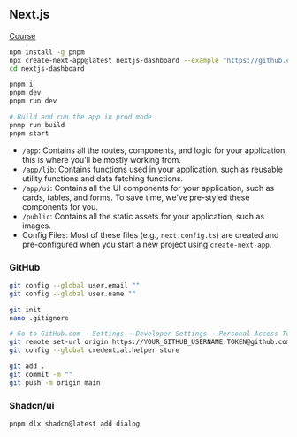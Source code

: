 ## Next.js

[Course](https://nextjs.org/learn/dashboard-app/getting-started)

```sh
npm install -g pnpm
npx create-next-app@latest nextjs-dashboard --example "https://github.com/vercel/next-learn/tree/main/dashboard/starter-example" --use-pnpm
cd nextjs-dashboard

pnpm i
pnpm dev
pnpm run dev

# Build and run the app in prod mode
pnmp run build
pnpm start
```

- `/app`: Contains all the routes, components, and logic for your application, this is where you'll be mostly working from.
- `/app/lib`: Contains functions used in your application, such as reusable utility functions and data fetching functions.
- `/app/ui`: Contains all the UI components for your application, such as cards, tables, and forms. To save time, we've pre-styled these components for you.
 - `/public`: Contains all the static assets for your application, such as images.
 - Config Files: Most of these files (e.g., `next.config.ts`) are created and pre-configured when you start a new project using `create-next-app`. 

<!-- ### Opt out nextjs telemetry

```sh
pnpm exec next telemetry disable
``` -->

### GitHub

```sh
git config --global user.email ""
git config --global user.name ""

git init
nano .gitignore

# Go to GitHub.com → Settings → Developer Settings → Personal Access Tokens → Tokens (classic)
git remote set-url origin https://YOUR_GITHUB_USERNAME:TOKEN@github.com/mbonum/fe.git
git config --global credential.helper store

git add .
git commit -m ""
git push -m origin main
```

### Shadcn/ui


```sh
pnpm dlx shadcn@latest add dialog
```
